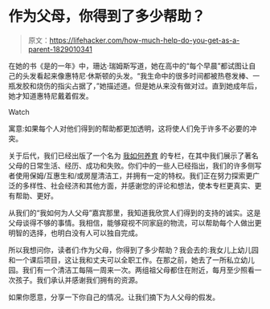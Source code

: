 # 作为父母，你得到了多少帮助？

> 原文：<https://lifehacker.com/how-much-help-do-you-get-as-a-parent-1829010341>

在她的书《是的一年》中，珊达·瑞姆斯写道，她在高中的“每个早晨”都试图让自己的头发看起来像惠特尼·休斯顿的头发。“我生命中的很多时间都被热卷发棒、一瓶发胶和烧伤的指尖占据了，”她描述道。但是她从来没有做对过。直到她成年后，她才知道惠特尼戴着假发。

Watch

寓意:如果每个人对他们得到的帮助都更加透明，这将使人们免于许多不必要的冲突。

关于后代，我们已经出版了一个名为 [我如何养育](https://lifehacker.com/c/how-i-parent) 的专栏，在其中我们展示了著名父母的日常生活、经历、成功和失败。你们中的一些人已经指出，我们的许多侧写者使用保姆/互惠生和/或房屋清洁工，并拥有一定的特权。我们正在努力探索更广泛的多样性、社会经济和其他方面，并感谢您的评论和想法，使本专栏更真实、更有帮助、更好。

从我们的“我如何为人父母”嘉宾那里，我知道我欣赏人们得到的支持的诚实。这是父母谈得不够的事情。我相信，能够窥视不同家庭的物流，可以帮助每个人做出更明智的选择，也明白没有人可以独自完成。

所以我想问你，读者们:作为父母，你得到了多少帮助？我会去的:我女儿上幼儿园和一个课后项目，这让我和丈夫可以全职工作。在那之前，她去了一所私立幼儿园。我们有一个清洁工每隔一周来一次。两组祖父母都住在附近，每月至少照看一次孩子。我们承认并感谢我们拥有的资源。

如果你愿意，分享一下你自己的情况。让我们摘下为人父母的假发。
